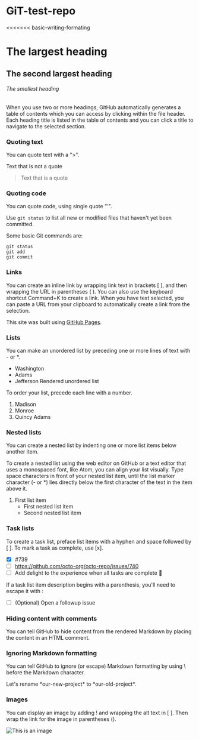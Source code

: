 # GiT-test-repo
<<<<<<< basic-writing-formating


# The largest heading
## The second largest heading
###### The smallest heading

When you use two or more headings, GitHub automatically generates a table of contents which you can access by clicking  within the file header. Each heading title is listed in the table of contents and you can click a title to navigate to the selected section.


### Quoting text

You can quote text with a ">".

Text that is not a quote
> Text that is a quote


### Quoting code

You can quote code, using single quote "'".

Use `git status` to list all new or modified files that haven't yet been committed.

Some basic Git commands are:
```
git status
git add
git commit
```

### Links

You can create an inline link by wrapping link text in brackets [ ], and then wrapping the URL in parentheses ( ). You can also use the keyboard shortcut Command+K to create a link. When you have text selected, you can paste a URL from your clipboard to automatically create a link from the selection.

This site was built using [GitHub Pages](https://pages.github.com/).


### Lists

You can make an unordered list by preceding one or more lines of text with - or *.

-  Washington
-  Adams
-  Jefferson
Rendered unordered list

To order your list, precede each line with a number.

1.  Madison
2.  Monroe
3.  Quincy Adams


### Nested lists

You can create a nested list by indenting one or more list items below another item.

To create a nested list using the web editor on GitHub or a text editor that uses a monospaced font, like Atom, you can align your list visually. Type space characters in front of your nested list item, until the list marker character (- or *) lies directly below the first character of the text in the item above it.

1. First list item
   - First nested list item
    - Second nested list item


### Task lists

To create a task list, preface list items with a hyphen and space followed by [ ]. To mark a task as complete, use [x].

- [x] #739
- [ ] https://github.com/octo-org/octo-repo/issues/740
- [ ] Add delight to the experience when all tasks are complete :tada:

If a task list item description begins with a parenthesis, you'll need to escape it with \:

- [ ] \(Optional) Open a followup issue


### Hiding content with comments

You can tell GitHub to hide content from the rendered Markdown by placing the content in an HTML comment.

<!-- This content will not appear in the rendered Markdown -->


### Ignoring Markdown formatting

You can tell GitHub to ignore (or escape) Markdown formatting by using \ before the Markdown character.

Let's rename \*our-new-project\* to \*our-old-project\*.


### Images

You can display an image by adding ! and wrapping the alt text in [ ]. Then wrap the link for the image in parentheses ().

![This is an image](https://icdn.digitaltrends.com/image/digitaltrends/business130930_grumpycat_2_560-560x760.jpg)

